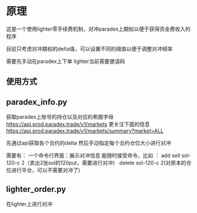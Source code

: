 # 原理

这是一个使用lighter零手续费机制，对冲paradex上期权以便于获得资金费收入的程序

目前只考虑对冲期权的delta值，可以设置不同的阈值以便于调整对冲频率

需要先手动在paradex上下单
lighter当前需要邀请码

## 使用方式


## paradex_info.py

获取paradex上账号的持仓以及对应的希腊字母
https://api.prod.paradex.trade/v1/markets
更关注下面的信息
https://api.prod.paradex.trade/v1/markets/summary?market=ALL

先通过api获取各个合约的delta
然后手动指定每个合约仓位大小进行对冲

需要有：
一个命令行界面：展示对冲信息
能随时接受命令，比如 ：
add sell sol-120-c 2（卖出2张sol的120put，需要进行对冲）
delete sol-120-c 2(对原本的仓位进行平仓，可以不需要对冲了)


## lighter_order.py

在lighter上进行对冲